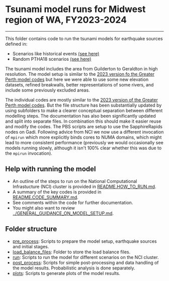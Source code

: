 # Tsunami model runs for Midwest region of WA, FY2023-2024
--------------------------------------------------

This folder contains code to run the tsunami models for earthquake sources defined in:
* Scenarios like historical events [(see here)](../../Greater_Perth/sources/like_historic/)
* Random PTHA18 scenarios [(see here)](../../Greater_Perth/sources/hazard/)

The tsunami model includes the area from Guilderton to Geraldton in high resolution. The model setup is similar to the [2023 version fo the Greater Perth model codes](../../greater_perth_revised2023/) but here we were able to use some new elevation datasets, refined breakwalls, better representations of some rivers, and include some previously excluded areas.

The individual codes are mostly similar to the [2023 version of the Greater Perth model codes](../../greater_perth_revised2023/). But the file structure has been substantially updated by using subfolders to make a clearer conceptual separation between different modelling steps. The documentation has also been significantly updated and split into separate files. In combination this should make it easier reuse and modify the codes. The PBS scripts are setup to use the SapphireRapids nodes on Gadi. Following advice from NCI we now use a different invocation of `mpirun` which more explicitly binds cores to NUMA domains, which might lead to more consistent performance (previously we would occasionally see models running slowly, although it isn't 100% clear whether this was due to the `mpirun` invocation).

## Help with running the model
- An outline of the steps to run on the National Computational Infrastucture (NCI) cluster is provided in [README.HOW_TO_RUN.md](README.HOW_TO_RUN.md).
- A summary of the key codes is provided in [README.CODE_SUMMARY.md](README.CODE_SUMMARY.md).
- See comments within the code for further documentation.
- You might also want to review [../GENERAL_GUIDANCE_ON_MODEL_SETUP.md](../GENERAL_GUIDANCE_ON_MODEL_SETUP.md).

## Folder structure
- [pre_process](pre_process/): Scripts to prepare the model setup, earthquake sources and initial stages.
- [load_balance_files](load_balance_files/): Folder to store the load balance files.
- [run](run/): Scripts to run the model for different scenarios on the NCI cluster.
- [post_process](post_process/): Scripts for simple post-processing and data handling of the model results. Probabilistic analysis is done separately.
- [plots](plots/): Scripts to generate plots of the model results.
